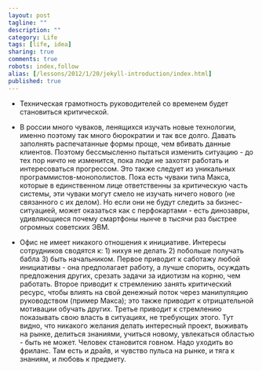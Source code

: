 ```yaml
---
layout: post
tagline: ""
description: ""
category: Life
tags: [life, idea]
sharing: true
comments: true
robots: index,follow
alias: [/lessons/2012/1/20/jekyll-introduction/index.html]
published: true
---
```


* Техническая грамотность руководителей со временем будет становиться критической.

* В россии много чуваков, ленящихся изучать новые технологии, именно поэтому так много бюрократии и так все долго. Давать заполнять распечатанные формы проще, чем вбивать данные клиентов. Поэтому бессмысленно пытаться изменить ситуацию - до тех пор ничто не изменится, пока люди не захотят работать и интересоваться прогрессом.
Это также следует из уникальных программистов-монополистов. Пока есть чуваки типа Макса, которые в единственном лице ответственны за критическую часть системы, эти чуваки могут смело не изучать ничего нового (не связанного с их делом). Но если они не будут следить за бизнес-ситуацией, может оказаться как с перфокартами - есть динозавры, удивляющиеся почему смартфоны нынче в тысячи раз быстрее огромных советских ЭВМ.

* Офис не имеет никакого отношения к инициативе. Интересы сотрудников сводятся к: 1) нихуя не делать 2) побольше получать бабла 3) быть начальником. Первое приводит к саботажу любой инициативы - она предполагает работу, а лучше спорить, осуждать предложения других, срезать задачи за идиотизм на корню, чем работать. Второе приводит к стремлению занять критический ресурс, чтобы влиять на свой денежный поток через манипуляцию руководством (пример Макса); это также приводит к отрицательной мотивации обучать других. Третье приводит к стремлению показывать свою власть в ситуациях, не требующих этого.
Тут видно, что никакого желания делать интересный проект, выживать на рынке, делиться знаниями, учиться новому, увлекаться областью - быть не может. Человек становится говном.
Надо уходить во фриланс. Там есть и драйв, и чувство пульса на рынке, и тяга к знаниям, и любовь к предмету.